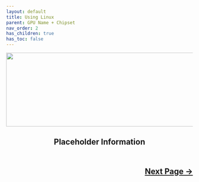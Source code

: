 ```yaml
---
layout: default
title: Using Linux
parent: GPU Name + Chipset
nav_order: 2
has_children: true
has_toc: false
---
```


<style>
  .next-button-container {
      text-align: right;
    }

  .next-button {
      top: 0px;
      bottom: 0px;
      left: 0px;
      right: 0px;
  }
</style>

<p align="center">
  <img width="650" height="200" src="../../../../assets/Header-Placeholder.png">
</p>

<h2 align="center">Placeholder Information</h2>

<h2 align="center">
  <br>
  <div class="next-button-container">
  <a class="next-button" href="../../../04-Motherboard/02-Linux/index/">Next Page &rarr;</a>
  </div>
  <br>
</h2>
